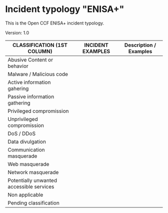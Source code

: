 # Incident typology "ENISA+"


This is the Open CCF ENISA+ incident typology.

Version: 1.0

| CLASSIFICATION (1ST COLUMN)                                   | INCIDENT EXAMPLES        | Description / Examples |
|---------------------------------------------------------      |------------------------------------   |------------------------|
| Abusive Content or behavior |
| Malware / Malicious code |
| Active information gahering |
| Passive information gathering |
| Privileged compromission |
| Unprivileged compromission |
| DoS / DDoS |
| Data divulgation |
| Communication masquerade |
| Web masquerade |
| Network masquerade |
| Potentially unwanted accessible services |
| Non applicable |
| Pending classification|
